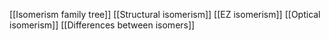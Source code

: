 [[Isomerism family tree]]
[[Structural isomerism]]
[[EZ isomerism]]
[[Optical isomerism]]
[[Differences between isomers]]